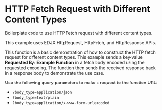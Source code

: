 <!--
title: .'HTTP Fetch Request with different content types'
description: 'Boilerplate code to use different content types with http-fetch'
platform: EDJX
language: Rust
-->

# HTTP Fetch Request with Different Content Types

Boilerplate code to use HTTP Fetch request with different content types.

This example uses EDJX HttpRequest, HttpFetch, and HttpResponse APIs.

This function is a basic demonstration of how to construct the HTTP fetch request for different content types. This example sends a key-value **Requested By**: **Example Function** in a fetch body encoded using the requested encoding. The function then sends the received response back in a response body to demonstrate the use case.

Use the following query parameters to make a request to the function URL:

* `?body_type=application/json`
* `?body_type=text/plain`
* `?body_type=application/x-www-form-urlencoded`
